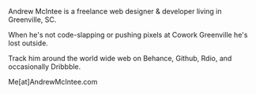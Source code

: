 Andrew McIntee is a freelance web designer & developer living in Greenville, SC.

When he's not code-slapping or pushing pixels at Cowork Greenville he's lost outside.

Track him around the world wide web on Behance, Github, Rdio, and occasionally Dribbble.

Me[at]AndrewMcIntee.com